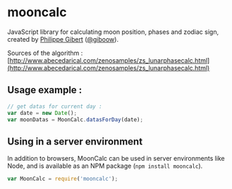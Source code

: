 mooncalc
========

JavaScript library for calculating moon position, phases and zodiac sign, created by [Philippe Gibert](http://www.giboow.fr) ([@giboow](http://github.com/giboow.fr)).

Sources of the algorithm : [http://www.abecedarical.com/zenosamples/zs_lunarphasecalc.html](http://www.abecedarical.com/zenosamples/zs_lunarphasecalc.html)

## Usage example :
```js
// get datas for current day :
var date = new Date();
var moonDatas = MoonCalc.datasForDay(date);
```

## Using in a server environment

In addition to browsers, MoonCalc can be used in server environments like Node,
and is available as an NPM package (`npm install mooncalc`).

```js
var MoonCalc = require('mooncalc');
```
